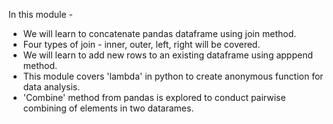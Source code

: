 In this module -
* We will learn to concatenate pandas dataframe using join  method.
* Four types of join - inner, outer, left, right will be covered.
* We will learn to add new rows to an existing dataframe using apppend method.
* This module covers 'lambda' in python to create anonymous function for data analysis.
* 'Combine' method from pandas is explored to conduct pairwise combining of elements in two datarames.
